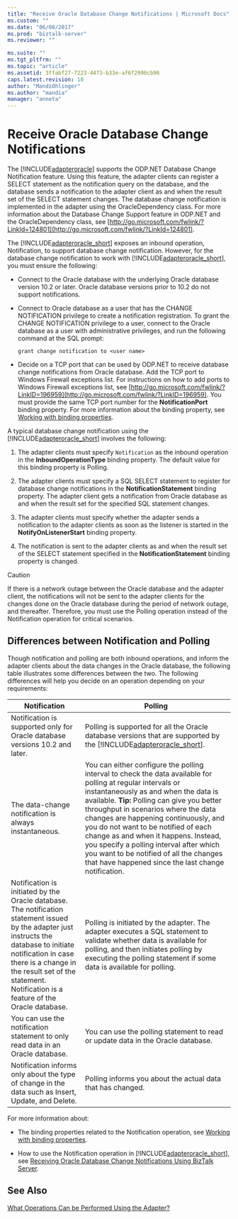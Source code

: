 ```yaml
---
title: "Receive Oracle Database Change Notifications | Microsoft Docs"
ms.custom: ""
ms.date: "06/08/2017"
ms.prod: "biztalk-server"
ms.reviewer: ""

ms.suite: ""
ms.tgt_pltfrm: ""
ms.topic: "article"
ms.assetid: 3ffabf27-7223-4473-b33e-af6f2990cb96
caps.latest.revision: 10
author: "MandiOhlinger"
ms.author: "mandia"
manager: "anneta"
---
```

# Receive Oracle Database Change Notifications
The [!INCLUDE[adapteroracle](../../includes/adapteroracle-md.md)] supports the ODP.NET Database Change Notification feature. Using this feature, the adapter clients can register a SELECT statement as the notification query on the database, and the database sends a notification to the adapter client as and when the result set of the SELECT statement changes. The database change notification is implemented in the adapter using the OracleDependency class. For more information about the Database Change Support feature in ODP.NET and the OracleDependency class, see [http://go.microsoft.com/fwlink/?LinkId=124801](http://go.microsoft.com/fwlink/?LinkId=124801).  
  
 The [!INCLUDE[adapteroracle_short](../../includes/adapteroracle-short-md.md)] exposes an inbound operation, Notification, to support database change notification. However, for the database change notification to work with [!INCLUDE[adapteroracle_short](../../includes/adapteroracle-short-md.md)], you must ensure the following:  
  
-   Connect to the Oracle database with the underlying Oracle database version 10.2 or later. Oracle database versions prior to 10.2 do not support notifications.  
  
-   Connect to Oracle database as a user that has the CHANGE NOTIFICATION privilege to create a notification registration. To grant the CHANGE NOTIFICATION privilege to a user, connect to the Oracle database as a user with administrative privileges, and run the following command at the SQL prompt:  
  
    ```  
    grant change notification to <user name>  
    ```  
  
-   Decide on a TCP port that can be used by ODP.NET to receive database change notifications from Oracle database. Add the TCP port to Windows Firewall exceptions list. For instructions on how to add ports to Windows Firewall exceptions list, see [http://go.microsoft.com/fwlink/?LinkID=196959](http://go.microsoft.com/fwlink/?LinkID=196959). You must provide the same TCP port number for the **NotificationPort** binding property. For more information about the binding property, see [Working with binding properties](https://msdn.microsoft.com/library/dd788467.aspx).  
  
 A typical database change notification using the [!INCLUDE[adapteroracle_short](../../includes/adapteroracle-short-md.md)] involves the following:  
  
1.  The adapter clients must specify `Notification` as the inbound operation in the **InboundOperationType** binding property. The default value for this binding property is Polling.  
  
2.  The adapter clients must specify a SQL SELECT statement to register for database change notifications in the **NotificationStatement** binding property. The adapter client gets a notification from Oracle database as and when the result set for the specified SQL statement changes.  
  
3.  The adapter clients must specify whether the adapter sends a notification to the adapter clients as soon as the listener is started in the **NotifyOnListenerStart** binding property.  
  
4.  The notification is sent to the adapter clients as and when the result set of the SELECT statement specified in the **NotificationStatement** binding property is changed.  
  
> [!CAUTION]
>  If there is a network outage between the Oracle database and the adapter client, the notifications will not be sent to the adapter clients for the changes done on the Oracle database during the period of network outage, and thereafter. Therefore, you must use the Polling operation instead of the Notification operation for critical scenarios.  
  
## Differences between Notification and Polling  
 Though notification and polling are both inbound operations, and inform the adapter clients about the data changes in the Oracle database, the following table illustrates some differences between the two. The following differences will help you decide on an operation depending on your requirements:  
  
|Notification|Polling|  
|------------------|-------------|  
|Notification is supported only for Oracle database versions 10.2 and later.|Polling is supported for all the Oracle database versions that are supported by the [!INCLUDE[adapteroracle_short](../../includes/adapteroracle-short-md.md)].|  
|The data-change notification is always instantaneous.|You can either configure the polling interval to check the data available for polling at regular intervals or instantaneously as and when the data is available. **Tip:**  Polling can give you better throughput in scenarios where the data changes are happening continuously, and you do not want to be notified of each change as and when it happens. Instead, you specify a polling interval after which you want to be notified of all the changes that have happened since the last change notification.|  
|Notification is initiated by the Oracle database. The notification statement issued by the adapter just instructs the database to initiate notification in case there is a change in the result set of the statement. Notification is a feature of the Oracle database.|Polling is initiated by the adapter. The adapter executes a SQL statement to validate whether data is available for polling, and then initiates polling by executing the polling statement if some data is available for polling.|  
|You can use the notification statement to only read data in an Oracle database.|You can use the polling statement to read or update data in the Oracle database.|  
|Notification informs only about the type of change in the data such as Insert, Update, and Delete.|Polling informs you about the actual data that has changed.|  
  
 For more information about:  
  
-   The binding properties related to the Notification operation, see [Working with binding properties](https://msdn.microsoft.com/library/dd788467.aspx).  
  
-   How to use the Notification operation in [!INCLUDE[adapteroracle_short](../../includes/adapteroracle-short-md.md)], see [Receiving Oracle Database Change Notifications Using BizTalk Server](../../adapters-and-accelerators/adapter-oracle-database/receive-oracle-database-change-notifications-using-biztalk-server.md).  
  
## See Also  
 [What Operations Can be Performed Using the Adapter?](https://msdn.microsoft.com/library/cc185219(v=bts.10).aspx)